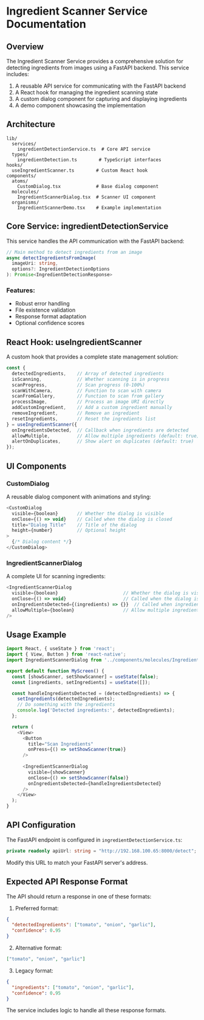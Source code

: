 # Ingredient Scanner Service Documentation

## Overview

The Ingredient Scanner Service provides a comprehensive solution for detecting ingredients from images using a FastAPI backend. This service includes:

1. A reusable API service for communicating with the FastAPI backend
2. A React hook for managing the ingredient scanning state
3. A custom dialog component for capturing and displaying ingredients
4. A demo component showcasing the implementation

## Architecture

```
lib/
  services/
    ingredientDetectionService.ts  # Core API service
  types/
    ingredientDetection.ts        # TypeScript interfaces
hooks/
  useIngredientScanner.ts        # Custom React hook
components/
  atoms/
    CustomDialog.tsx             # Base dialog component
  molecules/
    IngredientScannerDialog.tsx  # Scanner UI component
  organisms/
    IngredientScannerDemo.tsx    # Example implementation
```

## Core Service: ingredientDetectionService

This service handles the API communication with the FastAPI backend:

```typescript
// Main method to detect ingredients from an image
async detectIngredientsFromImage(
  imageUri: string,
  options?: IngredientDetectionOptions
): Promise<IngredientDetectionResponse>
```

### Features:

- Robust error handling
- File existence validation
- Response format adaptation
- Optional confidence scores

## React Hook: useIngredientScanner

A custom hook that provides a complete state management solution:

```typescript
const {
  detectedIngredients,    // Array of detected ingredients
  isScanning,             // Whether scanning is in progress
  scanProgress,           // Scan progress (0-100%)
  scanWithCamera,         // Function to scan with camera
  scanFromGallery,        // Function to scan from gallery
  processImage,           // Process an image URI directly
  addCustomIngredient,    // Add a custom ingredient manually
  removeIngredient,       // Remove an ingredient
  resetIngredients,       // Reset the ingredients list
} = useIngredientScanner({
  onIngredientsDetected,  // Callback when ingredients are detected
  allowMultiple,          // Allow multiple ingredients (default: true)
  alertOnDuplicates,      // Show alert on duplicates (default: true)
});
```

## UI Components

### CustomDialog

A reusable dialog component with animations and styling:

```typescript
<CustomDialog
  visible={boolean}       // Whether the dialog is visible
  onClose={() => void}    // Called when the dialog is closed
  title="Dialog Title"    // Title of the dialog
  height={number}         // Optional height
>
  {/* Dialog content */}
</CustomDialog>
```

### IngredientScannerDialog

A complete UI for scanning ingredients:

```typescript
<IngredientScannerDialog
  visible={boolean}                        // Whether the dialog is visible
  onClose={() => void}                     // Called when the dialog is closed
  onIngredientsDetected={(ingredients) => {}}  // Called when ingredients are detected
  allowMultiple={boolean}                  // Allow multiple ingredients (default: true)
/>
```

## Usage Example

```typescript
import React, { useState } from 'react';
import { View, Button } from 'react-native';
import IngredientScannerDialog from '../components/molecules/IngredientScannerDialog';

export default function MyScreen() {
  const [showScanner, setShowScanner] = useState(false);
  const [ingredients, setIngredients] = useState([]);

  const handleIngredientsDetected = (detectedIngredients) => {
    setIngredients(detectedIngredients);
    // Do something with the ingredients
    console.log('Detected ingredients:', detectedIngredients);
  };

  return (
    <View>
      <Button 
        title="Scan Ingredients" 
        onPress={() => setShowScanner(true)} 
      />
      
      <IngredientScannerDialog
        visible={showScanner}
        onClose={() => setShowScanner(false)}
        onIngredientsDetected={handleIngredientsDetected}
      />
    </View>
  );
}
```

## API Configuration

The FastAPI endpoint is configured in `ingredientDetectionService.ts`:

```typescript
private readonly apiUrl: string = "http://192.168.100.65:8000/detect";
```

Modify this URL to match your FastAPI server's address.

## Expected API Response Format

The API should return a response in one of these formats:

1. Preferred format:
```json
{
  "detectedIngredients": ["tomato", "onion", "garlic"],
  "confidence": 0.95
}
```

2. Alternative format:
```json
["tomato", "onion", "garlic"]
```

3. Legacy format:
```json
{
  "ingredients": ["tomato", "onion", "garlic"],
  "confidence": 0.95
}
```

The service includes logic to handle all these response formats.